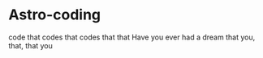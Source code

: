 # Astro-coding
code that codes that codes that that
Have you ever had a dream that you, that, that you

